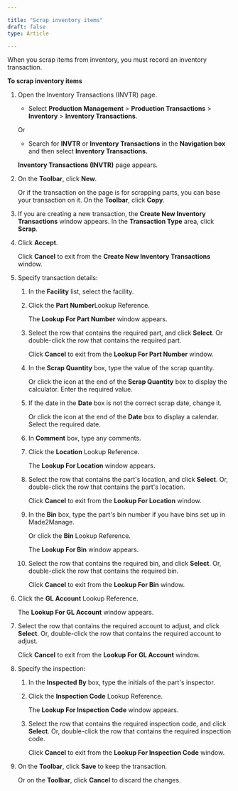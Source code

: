 ```yaml
---

title: "Scrap inventory items"
draft: false
type: Article

---
```


When you scrap items from inventory, you must record an inventory transaction.

**To scrap inventory items**

1. Open the Inventory Transactions (INVTR) page.

    - Select **Production Management** > **Production Transactions** > **Inventory** > **Inventory Transactions**.

    Or

    - Search for **INVTR** or **Inventory Transactions** in the **Navigation box** and then select **Inventory Transactions.**

    **Inventory Transactions (INVTR)** page appears.

2. On the **Toolbar**, click **New**.

    Or if the transaction on the page is for scrapping parts, you can base your transaction on it. On the **Toolbar**, click **Copy**.

3. If you are creating a new transaction, the **Create New Inventory Transactions** window appears. In the **Transaction Type** area, click **Scrap**.

4. Click **Accept**.

    Click **Cancel** to exit from the **Create New Inventory Transactions** window.

5. Specify transaction details:

    1. In the **Facility** list, select the facility.

    2. Click the **Part Number**Lookup Reference.

        The **Lookup For Part Number** window appears.

    3. Select the row that contains the required part, and click **Select**. Or double-click the row that contains the required part.

        Click **Cancel** to exit from the **Lookup For Part Number** window.

    4. In the **Scrap Quantity** box, type the value of the scrap quantity.

        Or click the icon at the end of the **Scrap Quantity** box to display the calculator. Enter the required value.

    5. If the date in the **Date** box is not the correct scrap date, change it.

        Or click the icon at the end of the **Date** box to display a calendar. Select the required date.

    6. In **Comment** box, type any comments.

    7. Click the **Location** Lookup Reference.

        The **Lookup For Location** window appears.

    8. Select the row that contains the part's location, and click **Select**. Or, double-click the row that contains the part's location.

        Click **Cancel** to exit from the **Lookup For Location** window.

    9. In the **Bin** box, type the part's bin number if you have bins set up in Made2Manage.

        Or click the **Bin** Lookup Reference.

        The **Lookup For Bin** window appears.

    10. Select the row that contains the required bin, and click **Select**. Or, double-click the row that contains the required bin.

        Click **Cancel** to exit from the **Lookup For Bin** window.

6. Click the **GL** **Account** Lookup Reference.

    The **Lookup For GL Account** window appears.

7. Select the row that contains the required account to adjust, and click **Select**. Or, double-click the row that contains the required account to adjust.

    Click **Cancel** to exit from the **Lookup For GL Account** window.

8. Specify the inspection:

    1. In the **Inspected By** box, type the initials of the part's inspector.

    2. Click the **Inspection Code** Lookup Reference.

        The **Lookup For Inspection Code** window appears.

    3. Select the row that contains the required inspection code, and click **Select**. Or, double-click the row that contains the required inspection code.

        Click **Cancel** to exit from the **Lookup For Inspection Code** window.

9. On the **Toolbar**, click **Save** to keep the transaction.

    Or on the **Toolbar**, click **Cancel** to discard the changes.

​